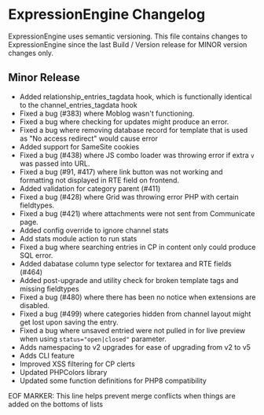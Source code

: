 # ExpressionEngine Changelog

ExpressionEngine uses semantic versioning. This file contains changes to ExpressionEngine since the last Build / Version release for MINOR version changes only.

## Minor Release

- Added relationship_entries_tagdata hook, which is functionally identical to the channel_entries_tagdata hook 
- Fixed a bug (#383) where Moblog wasn't functioning.
- Fixed a bug where checking for updates might produce an error.
- Fixed a bug where removing database record for template that is used as "No access redirect" would cause error
- Added support for SameSite cookies
- Fixed a bug (#438) where JS combo loader was throwing error if extra `v` was passed into URL.
- Fixed a bug (#91, #417) where link button was not working and formatting not displayed in RTE field on frontend.
- Added validation for category parent (#411)
- Fixed a bug (#428) where Grid was throwing error PHP with certain fieldtypes.
- Fixed a bug (#421) where attachments were not sent from Communicate page.
- Added config override to ignore channel stats
- Add stats module action to run stats
- Fixed a bug where searching entries in CP in content only could produce SQL error.
- Added dabatase column type selector for textarea and RTE fields (#464)
- Added post-upgrade and utility check for broken template tags and missing fieldtypes
- Fixed a bug (#480) where there has been no notice when extensions are disabled.
- Fixed a bug (#499) where categories hidden from channel layout might get lost upon saving the entry.
- Fixed a bug where unsaved entried were not pulled in for live preview when using `status="open|closed"` parameter.
- Adds namespacing to v2 upgrades for ease of upgrading from v2 to v5
- Adds CLI feature
- Improved XSS filtering for CP clerts
- Updated PHPColors library
- Updated some function definitions for PHP8 compatibility

EOF MARKER: This line helps prevent merge conflicts when things are
added on the bottoms of lists
